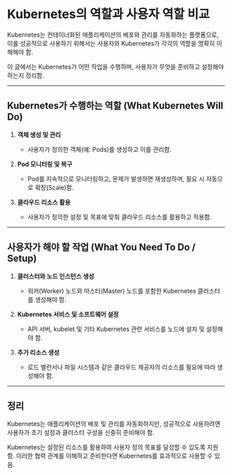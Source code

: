 # Kubernetes의 역할과 사용자 역할 비교

Kubernetes는 컨테이너화된 애플리케이션의 배포와 관리를 자동화하는 플랫폼으로, 이를 성공적으로 사용하기 위해서는 사용자와 Kubernetes가 각각의 역할을 명확히 이해해야 함. 

이 글에서는 Kubernetes가 어떤 작업을 수행하며, 사용자가 무엇을 준비하고 설정해야 하는지 정리함.

---

## Kubernetes가 수행하는 역할 (What Kubernetes Will Do)
1. **객체 생성 및 관리**  
   - 사용자가 정의한 객체(예: Pods)를 생성하고 이를 관리함.
   
2. **Pod 모니터링 및 복구**  
   - Pod를 지속적으로 모니터링하고, 문제가 발생하면 재생성하며, 필요 시 자동으로 확장(Scale)함.
   
3. **클라우드 리소스 활용**  
   - 사용자가 정의한 설정 및 목표에 맞춰 클라우드 리소스를 활용하고 적용함.

---

## 사용자가 해야 할 작업 (What You Need To Do / Setup)
1. **클러스터와 노드 인스턴스 생성**  
   - 워커(Worker) 노드와 마스터(Master) 노드를 포함한 Kubernetes 클러스터를 생성해야 함.

2. **Kubernetes 서비스 및 소프트웨어 설정**  
   - API 서버, kubelet 및 기타 Kubernetes 관련 서비스를 노드에 설치 및 설정해야 함.

3. **추가 리소스 생성**  
   - 로드 밸런서나 파일 시스템과 같은 클라우드 제공자의 리소스를 필요에 따라 생성해야 함.

---

## 정리
Kubernetes는 애플리케이션의 배포 및 관리를 자동화하지만, 성공적으로 사용하려면 사용자가 초기 설정과 클러스터 구성을 신중히 준비해야 함. 

Kubernetes는 설정된 리소스를 활용하여 사용자 정의 목표를 달성할 수 있도록 지원함. 이러한 협력 관계를 이해하고 준비한다면 Kubernetes를 효과적으로 사용할 수 있음.





